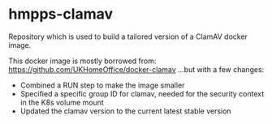 # hmpps-clamav

Repository which is used to build a tailored version of a ClamAV docker image.

This docker image is mostly borrowed from: <https://github.com/UKHomeOffice/docker-clamav> ...but with a few changes:

- Combined a RUN step to make the image smaller
- Specified a specific group ID for clamav, needed for the security context in the K8s volume mount
- Updated the clamav version to the current latest stable version

